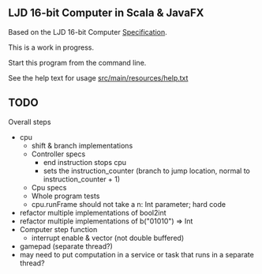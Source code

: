 LJD 16-bit Computer in Scala & JavaFX
-------------------------------------

Based on the LJD 16-bit Computer
[Specification](https://github.com/lj-ditrapani/16-bit-computer-specification).

This is a work in progress.

Start this program from the command line.

See the help text for usage [src/main/resources/help.txt](src/main/resources/help.txt)


TODO
----

Overall steps
- cpu
    - shift & branch implementations
    - Controller specs
      - end instruction stops cpu
      - sets the instruction_counter
        (branch to jump location, normal to instruction_counter + 1)
    - Cpu specs
    - Whole program tests
    - cpu.runFrame should not take a n: Int parameter; hard code
- refactor multiple implementations of bool2int
- refactor multiple implementations of b("01010") => Int
- Computer step function
    - interrupt enable & vector (not double buffered)
- gamepad (separate thread?)
- may need to put computation in a service or task
  that runs in a separate thread?
